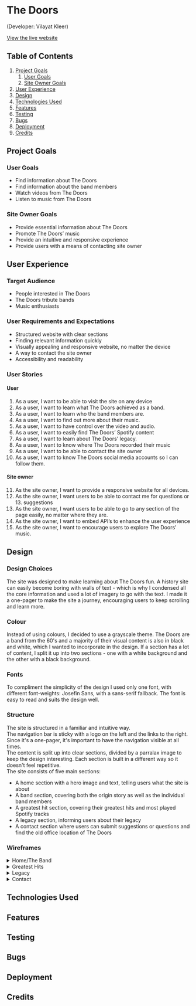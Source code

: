 # The Doors
(Developer: Vilayat Kleer)

[View the live website](https://vkleer.github.io/CI_PP1_TD)

## Table of Contents

1. [Project Goals](#project-goals)
    1. [User Goals](#user-goals)
    2. [Site Owner Goals](#site-owner-goals)
2. [User Experience](#user-experience)
3. [Design](#design)
4. [Technologies Used](#technologies-used)
5. [Features](#features)
6. [Testing](#validation)
8. [Bugs](#Bugs)
9. [Deployment](#deployment)
10. [Credits](#credits)

## Project Goals

### User Goals
- Find information about The Doors
- Find information about the band members
- Watch videos from The Doors
- Listen to music from The Doors

### Site Owner Goals
- Provide essential information about The Doors
- Promote The Doors’ music
- Provide an intuitive and responsive experience
- Provide users with a means of contacting site owner

## User Experience

### Target Audience
- People interested in The Doors
- The Doors tribute bands
- Music enthusiasts

### User Requirements and Expectations
- Structured website with clear sections
- Finding relevant information quickly
- Visually appealing and responsive website, no matter the device
- A way to contact the site owner
- Accessibility and readability

### User Stories

#### User
1. As a user, I want to be able to visit the site on any device
2. As a user, I want to learn what The Doors achieved as a band.
3. As a user, I want to learn who the band members are.
4. As a user, I want to find out more about their music.
5. As a user, I want to have control over the video and audio.
6. As a user, I want to easily find The Doors’ Spotify content
7. As a user, I want to learn about The Doors’ legacy.
8. As a user, I want to know where The Doors recorded their music
9. As a user, I want to be able to contact the site owner
10. As a user, I want to know The Doors social media accounts so I can follow them.

#### Site owner
11. As the site owner, I want to provide a responsive website for all devices. 
12. As the site owner, I want users to be able to contact me for questions or 13. suggestions
13. As the site owner, I want users to be able to go to any section of the page easily, no matter where they are.
14. As the site owner, I want to embed API’s to enhance the user experience
15. As the site owner, I want to encourage users to explore The Doors’ music.


## Design

### Design Choices
The site was designed to make learning about The Doors fun. A history site can easily become boring with walls of text - which is why I condensed all the core information and used a lot of imagery to go with the text. I made it a one-pager to make the site a journey, encouraging users to keep scrolling and learn more.

### Colour
Instead of using colours, I decided to use a grayscale theme. The Doors are a band from the 60's and a majority of their visual content is also in black and white, which I wanted to incorporate in the design. If a section has a lot of content, I split it up into two sections - one with a white background and the other with a black background.

### Fonts
To compliment the simplicity of the design I used only one font, with different font-weights: Josefin Sans, with a sans-serif fallback. The font is easy to read and suits the design well.

### Structure
The site is structured in a familiar and intuitive way. 
<br>
The navigation bar is sticky with a logo on the left and the links to the right. Since it's a one-pager, it's important to have the navigation visible at all times.
<br>
The content is split up into clear sections, divided by a parralax image to keep the design interesting. Each section is built in a different way so it doesn't feel repetitive.
<br>
The site consists of five main sections:
- A home section with a hero image and text, telling users what the site is about
- A band section, covering both the origin story as well as the individual band members
- A greatest hit section, covering their greatest hits and most played Spotify tracks
- A legacy section, informing users about their legacy
- A contact section where users can submit suggestions or questions and find the old office location of The Doors

### Wireframes
<details><summary>Home/The Band</summary>
<img src="docs/wireframes/home-the-band.png">
</details>
<details><summary>Greatest Hits</summary>
<img src="docs/wireframes/greatest-hits.png">
</details>
<details><summary>Legacy</summary>
<img src="docs/wireframes/legacy.png">
</details>
<details><summary>Contact</summary>
<img src="docs/wireframes/contact.png">
</details>

## Technologies Used

## Features

## Testing

## Bugs

## Deployment

## Credits
